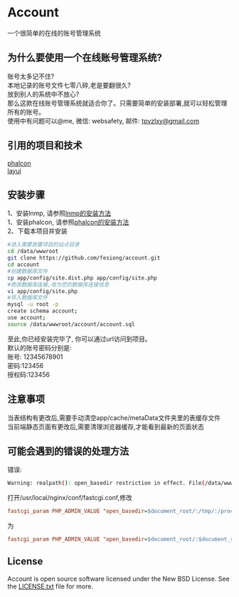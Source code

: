 # Account

一个很简单的在线的账号管理系统

## 为什么要使用一个在线账号管理系统?

账号太多记不住?  
本地记录的账号文件七零八碎,老是要翻很久?  
放到别人的系统中不放心?  
那么这款在线账号管理系统就适合你了。只需要简单的安装部署,就可以轻松管理所有的账号。  
使用中有问题可以@me, 微信: websafety, 邮件: tpyzlxy@gmail.com

## 引用的项目和技术

[phalcon](https://github.com/phalcon/cphalcon)  
[layui](https://github.com/sentsin/layui)

## 安装步骤

1、安装lnmp, 请参照[lnmp的安装方法](https://lnmp.org/install.html)  
1、安装phalcon, 请参照[phalcon的安装方法](https://github.com/phalcon/cphalcon/blob/master/README.md#get-started)  
2、下载本项目并安装
  
```bash
#进入需要放置项目的站点目录
cd /data/wwwroot
git clone https://github.com/fesiong/account.git
cd account
#创建数据库文件
cp app/config/site.dist.php app/config/site.php
#修改数据库连接,改为您的数据库连接信息
vi app/config/site.php
#导入数据库文件
mysql -u root -p
create schema account;
use account;
source /data/wwwroot/account/account.sql
```
至此,你已经安装完毕了, 你可以通过url访问到项目。  
默认的账号密码分别是:  
账号: 12345678901  
密码:123456  
授权码:123456  

## 注意事项

当表结构有更改后,需要手动清空app/cache/metaData文件夹里的表缓存文件  
当前端静态页面有更改后,需要清理浏览器缓存,才能看到最新的页面状态  

## 可能会遇到的错误的处理方法

错误:  
```bash
Warning: realpath(): open_basedir restriction in effect. File(/data/wwwroot/account) is not within the allowed path(s): 
```
打开/usr/local/nginx/conf/fastcgi.conf,修改
```ini
fastcgi_param PHP_ADMIN_VALUE "open_basedir=$document_root/:/tmp/:/proc/";

```
为  
```ini
fastcgi_param PHP_ADMIN_VALUE "open_basedir=$document_root/:$document_root/../:/tmp/:/proc/";

```

## License

Account is open source software licensed under the New BSD License. See the [LICENSE.txt](LICENSE.txt) file for more.
